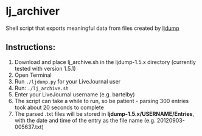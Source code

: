 lj_archiver
===========

Shell script that exports meaningful data from files created by [ljdump](https://www.github.com/ghegill/ljdump)

Instructions:
-------------
1. Download and place lj_archive.sh in the ljdump-1.5.x directory (currently tested with version 1.5.1)
2. Open Terminal
3. Run `./ljdump.py` for your LiveJournal user
4. Run: `./lj_archive.sh`
5. Enter your LiveJournal username (e.g. bartelby)
6. The script can take a while to run, so be patient - parsing 300 entries took about 20 seconds to complete
7. The parsed .txt files will be stored in **ljdump-1.5.x/USERNAME/Entries**, with the date and time of the entry as the file name (e.g. 20120903-005637.txt)